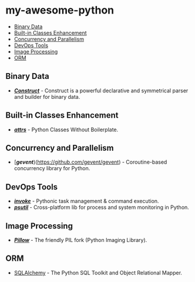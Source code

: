 # my-awesome-python

- [Binary Data](#binary-data)
- [Built-in Classes Enhancement](#built-in-classes-enhancement)
- [Concurrency and Parallelism](#concurrency-and-parallelism)
- [DevOps Tools](#devops-tools)
- [Image Processing](#image-processing)
- [ORM](#orm)

## Binary Data

- [***Construct***](https://construct.readthedocs.io/en/latest/) - Construct is a powerful declarative and symmetrical parser and builder for binary data.

## Built-in Classes Enhancement

- [***attrs***](https://www.attrs.org/en/stable/) - Python Classes Without Boilerplate.

## Concurrency and Parallelism

- [***gevent***)(https://github.com/gevent/gevent) - Coroutine-based concurrency library for Python.

## DevOps Tools

- [***invoke***](https://github.com/pyinvoke/invoke) - Pythonic task management & command execution.
- [***psutil***](https://github.com/giampaolo/psutil) - Cross-platform lib for process and system monitoring in Python.

## Image Processing

- [***Pillow***](https://github.com/python-pillow/Pillow) - The friendly PIL fork (Python Imaging Library).

## ORM

* [SQLAlchemy](https://www.sqlalchemy.org/) - The Python SQL Toolkit and Object Relational Mapper.
